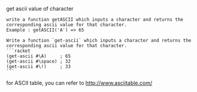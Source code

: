get ascii value of character

~~~if:not:racket
write a function getASCII which inputs a character and returns the corresponding ascii value for that character. 
Example : getASCII('A') => 65
~~~
~~~if:racket
Write a function `get-ascii` which inputs a character and returns the 
corresponding ascii value for that character.
```racket
(get-ascii #\A)     ; 65
(get-ascii #\space) ; 32
(get-ascii #\!)     ; 33
```
~~~


for ASCII table, you can refer to http://www.asciitable.com/